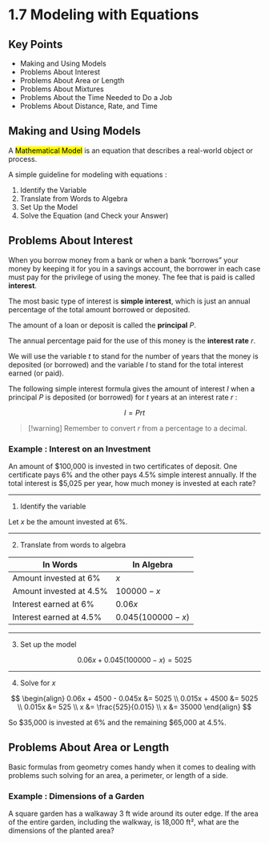 # 1.7 Modeling with Equations

## Key Points

- Making and Using Models
- Problems About Interest
- Problems About Area or Length
- Problems About Mixtures
- Problems About the Time Needed to Do a Job
- Problems About Distance, Rate, and Time


## Making and Using Models

A <mark class="hltr-trippy">Mathematical Model</mark> is an equation that describes a real-world object or process.

A simple guideline for modeling with equations :
1. Identify the Variable
2. Translate from Words to Algebra
3. Set Up the Model
4. Solve the Equation (and Check your Answer)


## Problems About Interest

When you borrow money from a bank or when a bank “borrows” your money by keeping it for you in a savings account, the borrower in each case must pay for the privilege of using the money. The fee that is paid is called **interest**.

The most basic type of interest is **simple interest**, which is just an annual percentage of the total amount borrowed or deposited.

The amount of a loan or deposit is called the **principal** $P$.

The annual percentage paid for the use of this money is the **interest rate** $r$.

We will use the variable $t$ to stand for the number of years that the money is deposited (or borrowed) and the variable $I$ to stand for the total interest earned (or paid).

The following simple interest formula gives the amount of interest $I$ when a principal $P$ is deposited (or borrowed) for $t$ years at an interest rate $r$ :

$$
I = Prt
$$

> [!warning] Remember to convert $r$ from a percentage to a decimal.


### Example : Interest on an Investment

An amount of \$100,000 is invested in two certificates of deposit. One certificate pays 6% and the other pays 4.5% simple interest annually. If the total interest is \$5,025 per year, how much money is invested at each rate?

---

1. Identify the variable

Let $x$ be the amount invested at 6%.

---

2. Translate from words to algebra

| In Words                | In Algebra        |
| ----------------------- | ----------------- |
| Amount invested at 6%   | $x$               |
| Amount invested at 4.5% | $100000-x$        |
| Interest earned at 6%   | $0.06x$           |
| Interest earned at 4.5% | $0.045(100000-x)$ |

---

3. Set up the model

$$
0.06x + 0.045(100000-x) = 5025
$$

---

4. Solve for $x$

$$
\begin{align}
  0.06x + 4500 - 0.045x &= 5025 \\
  0.015x + 4500 &= 5025 \\
  0.015x &= 525 \\
  x &= \frac{525}{0.015} \\
  x &= 35000
\end{align}
$$

So $35,000 is invested at 6% and the remaining $65,000 at 4.5%.


## Problems About Area or Length

Basic formulas from geometry comes handy when it comes to dealing with problems such solving for an area, a perimeter, or length of a side.

### Example : Dimensions of a Garden

A square garden has a walkaway 3 ft wide around its outer edge. If the area of the entire garden, including the walkway, is 18,000 ft², what are the dimensions of the planted area?

